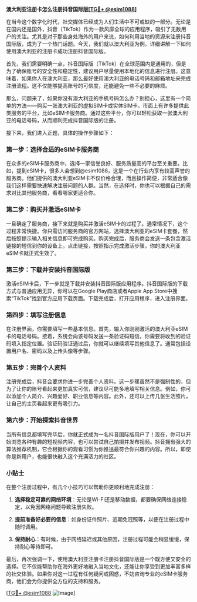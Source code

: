 **澳大利亚注册卡怎么注册抖音国际版[[TG💪+ @esim1088](https://t.me/s/esim1088)]**

在当今这个数字化时代，社交媒体已经成为人们生活中不可或缺的一部分。无论是在国内还是国外，抖音（TikTok）作为一款风靡全球的应用程序，吸引了无数用户的关注。尤其是对于那些身处海外的用户来说，如何利用当地的资源来注册抖音国际版，成为了一个热门话题。今天，我们就以澳大利亚为例，详细讲解一下如何使用澳大利亚的注册卡成功注册抖音国际版。

首先，我们需要明确一点，抖音国际版（TikTok）在全球范围内是通用的，但是为了确保账号的安全性和稳定性，建议用户尽量使用本地化的信息进行注册。这意味着，如果你人在澳大利亚，那么最好使用澳大利亚的电话号码和邮箱地址来完成注册流程。这不仅能够提高账号的可信度，还能避免一些不必要的麻烦。

那么，问题来了，如果你没有澳大利亚的手机号码怎么办？别担心，这里有一个简单的方法——购买一张澳大利亚的虚拟SIM卡或实体SIM卡。市面上有许多提供此类服务的平台，比如eSIM卡服务商。通过这些平台，你可以轻松获取一张澳大利亚的电话号码，从而顺利完成抖音国际版的注册。

接下来，我们进入正题，具体的操作步骤如下：

### 第一步：选择合适的eSIM卡服务商

在众多的eSIM卡服务商中，选择一家信誉良好、服务质量高的平台至关重要。比如，提到eSIM卡，很多人会想到@esim1088，这是一个在行业内享有较高声誉的服务商。他们提供的澳大利亚eSIM卡不仅价格合理，而且操作简便，非常适合像我们这样需要快速解决注册问题的人群。当然，在选择时，你也可以根据自己的需求对比其他服务商，看看哪家更适合你。

### 第二步：购买并激活eSIM卡

一旦确定了服务商，接下来就是购买并激活eSIM卡的过程了。通常情况下，这个过程非常快捷。你只需访问服务商的官方网站，选择澳大利亚的eSIM卡套餐，然后按照提示输入相关信息即可完成购买。购买完成后，服务商会发送一条包含激活链接的短信到你的设备上。点击链接，按照指示完成激活步骤，你的澳大利亚eSIM卡就正式生效了。

### 第三步：下载并安装抖音国际版

激活eSIM卡后，下一步就是下载并安装抖音国际版应用程序。抖音国际版的下载方式与普通应用无异，你可以在Google Play商店或者Apple App Store中搜索“TikTok”找到官方应用下载页面。下载完成后，打开应用程序，进入注册界面。

### 第四步：填写注册信息

在注册界面，你需要填写一些基本信息。首先，输入你刚刚激活的澳大利亚eSIM卡的电话号码。接着，系统会向该号码发送一条验证码短信，你需要将收到的验证码填入指定位置。验证码验证通过后，你就可以继续填写其他信息了。通常包括设置用户名、密码以及上传头像等步骤。

### 第五步：完善个人资料

注册完成后，抖音会要求你进一步完善个人资料。这一步骤虽然不是强制性的，但为了让你的账号看起来更加真实可信，建议尽可能多地填写相关信息。例如，你可以添加个人简介、兴趣爱好、职业信息等内容。此外，还可以上传几张生活照片，让自己的主页看起来更有吸引力。

### 第六步：开始探索抖音世界

当所有信息都填写完毕后，你就正式成为一名抖音国际版用户了！现在，你可以开始浏览各种有趣的短视频内容，也可以尝试自己拍摄并发布视频。抖音拥有强大的算法推荐机制，它会根据你的观看习惯为你推送最符合你兴趣的内容。所以，即使你是新用户，也能很快融入这个充满活力的社区。

### 小贴士

在整个注册过程中，有几个小技巧可以帮助你更顺利地完成注册：

1. **选择稳定可靠的网络环境**：无论是Wi-Fi还是移动数据，都要确保网络连接稳定，以免因网络问题导致注册失败。
   
2. **提前准备好必要的信息**：如身份证件照片、近期免冠照等，以便在注册过程中随时调用。
   
3. **保持耐心**：有时候，由于网络延迟或其他原因，注册过程可能会稍显缓慢，保持耐心等待即可。

最后，再次强调一下，使用澳大利亚注册卡注册抖音国际版是一个既方便又安全的选择。它不仅能帮助你在海外更好地融入当地文化，还能让你享受到更加丰富多样的社交体验。如果你对这一过程有任何疑问或困惑，不妨咨询专业的eSIM卡服务商，他们会为你提供全方位的支持和服务。

[[TG💪+ @esim1088](https://t.me/s/esim1088) ![Image](https://i.postimg.cc/4NQfJmqS/Snipaste-2025-05-13-00-14-12.png)]